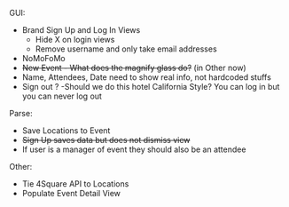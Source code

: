 GUI:

- Brand Sign Up and Log In Views
	- Hide X on login views
	- Remove username and only take email addresses
- NoMoFoMo
- ~~New Event - What does the magnify glass do?~~ (in Other now)
- Name, Attendees, Date need to show real info, not hardcoded stuffs
- Sign out ?
    -Should we do this hotel California Style? You can log in but you can never log out


Parse:

- Save Locations to Event
- ~~Sign Up saves data but does not dismiss view~~
- If user is a manager of event they should also be an attendee


Other:

- Tie 4Square API to Locations
- Populate Event Detail View
